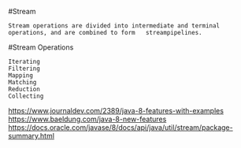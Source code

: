 #Stream
	
	Stream operations are divided into intermediate and terminal operations, and are combined to form 	streampipelines.
	
#Stream Operations

	Iterating
	Filtering
	Mapping
	Matching
	Reduction
	Collecting

https://www.journaldev.com/2389/java-8-features-with-examples
https://www.baeldung.com/java-8-new-features
https://docs.oracle.com/javase/8/docs/api/java/util/stream/package-summary.html